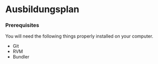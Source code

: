 # Ausbildungsplan

### Prerequisites

You will need the following things properly installed on your computer.

  * Git
  * RVM
  * Bundler
